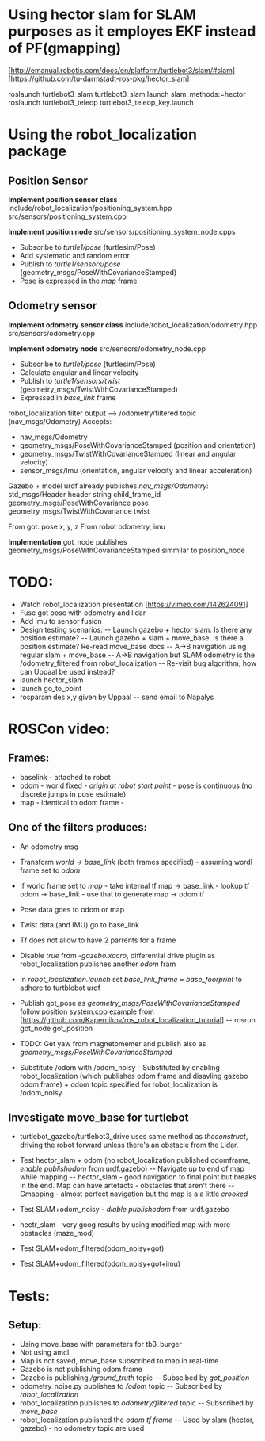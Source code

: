# Using hector slam for SLAM purposes as it employes  EKF instead of PF(gmapping)

[http://emanual.robotis.com/docs/en/platform/turtlebot3/slam/#slam]
[https://github.com/tu-darmstadt-ros-pkg/hector_slam]

roslaunch turtlebot3_slam turtlebot3_slam.launch slam_methods:=hector
roslaunch turtlebot3_teleop turtlebot3_teleop_key.launch

# Using the robot_localization package

## Position Sensor

**Implement position sensor class**
include/robot_localization/positioning_system.hpp
src/sensors/positioning_system.cpp

**Implement position node**
src/sensors/positioning_system_node.cpps

 - Subscribe to *turtle1/pose* (turtlesim/Pose)
 - Add systematic and random error
 - Publish to *turtle1/sensors/pose* (geometry_msgs/PoseWithCovarianceStamped)
 - Pose is expressed in the *map* frame

## Odometry sensor
**Implement odometry sensor class**
include/robot_localization/odometry.hpp
src/sensors/odometry.cpp

**Implement odometry node**
src/sensors/odometry_node.cpp
 
 - Subscribe to *turtle1/pose* (turtlesim/Pose)
 - Calculate angular and linear velocity
 - Publish to *turtle1/sensors/twist* (geometry_msgs/TwistWithCovarianceStamped)
 - Expressed in *base_link* frame


robot_localization filter output --> /odometry/filtered topic (nav_msgs/Odometry)
Accepts:
 - nav_msgs/Odometry
 - geometry_msgs/PoseWithCovarianceStamped (position and orientation)
 - geometry_msgs/TwistWithCovarianceStamped (linear and angular velocity)
 - sensor_msgs/Imu (orientation, angular velocity and linear acceleration)



Gazebo + model urdf already publishes *nav_msgs/Odometry*:
std_msgs/Header header
string child_frame_id
geometry_msgs/PoseWithCovariance pose
geometry_msgs/TwistWithCovariance twist

From got: pose x, y, z
From robot odometry, imu

**Implementation**
got_node publishes geometry_msgs/PoseWithCovarianceStamped simmilar to position_node

# TODO:
 - Watch robot_localization presentation [https://vimeo.com/142624091]
 - Fuse got pose with odometry and lidar
 - Add imu to sensor fusion
 - Design testing scenarios:
 	-- Launch gazebo + hector slam. Is there any position estimate?
 	-- Launch gazebo + slam + move_base. Is there a position estimate? Re-read move_base docs
 	-- A->B navigation using regular slam + move_base
 	-- A->B navigation but SLAM odometry is the /odometry_filtered from robot_localization
 	-- Re-visit bug algorithm, how can Uppaal be used instead?	
 - launch hector_slam
 - launch go_to_point
 - rosparam des x,y given by Uppaal -- send email to Napalys


# ROSCon video:

## Frames:
 - baselink - attached to robot
 - odom - world fixed - *origin at robot start point* - pose is continuous (no discrete jumps in pose estimate)
 - map - identical to odom frame - 

## One of the filters produces:
  - An odometry msg
  - Transform *world -> base_link* (both frames specified) - assuming wordl frame set to *odom*

  - If world frame set to *map* - take internal tf map -> base_link - lookup tf odom -> base_link - use that to generate map -> odom tf

  - Pose data goes to odom or map
  - Twist data (and IMU) go to base_link
  - Tf does not allow to have 2 parrents for a frame



 - Disable *<publishOdomTF>true</publishOdomTF>* from *-gazebo.xacro*, differential drive plugin as 
 	robot_localization publishes another *odom* fram
 - In *robot_localization.launch* set *base_link_frame = base_foorprint* to adhere to turtblebot urdf

 - Publish got_pose as *geometry_msgs/PoseWithCovarianceStamped* follow position system.cpp example from 
 	[https://github.com/Kapernikov/ros_robot_localization_tutorial]
 	-- rosrun got_node got_position

 - TODO: Get yaw from magnetomemer and publish also as *geometry_msgs/PoseWithCovarianceStamped*

 - Substitute /odom with /odom_noisy - Substituted by enabling robot_localization (which publishes odom frame and disavling gazebo odom frame) + odom topic specified for robot_localization is /odom_noisy

 ## Investigate move_base for turtlebot
 - turtlebot_gazebo/turtlebot3_drive uses same method as *theconstruct*, driving the robot forward unless there's an obstacle from the Lidar.
 - Test hector_slam + odom (no robot_localization published odomframe, *enable publishodom* from urdf.gazebo)
    -- Navigate up to end of map while mapping
    -- hector_slam - good navigation to final point but breaks in the end. Map can have artefacts - obstacles that aren't there
    -- Gmapping - almost perfect navigation but the map is a a little *crooked*

 - Test SLAM+odom_noisy - *diable publishodom* from urdf.gazebo
  - hectr_slam - very goog results by using modified map with more obstacles (maze_mod)

 - Test SLAM+odom_filtered(odom_noisy+got)
 - Test SLAM+odom_filtered(odom_noisy+got+imu)

# Tests:

## Setup:
 - Using move_base with parameters for tb3_burger
 - Not using amcl
 - Map is not saved, move_base subscribed to map in real-time
 - Gazebo is not publishing odom frame
 - Gazebo is publishing */ground_truth* topic
    -- Subscibed by *got_position*
 - odometry_noise.py publishes to */odom* topic
    -- Subscribed by *robot_localization*
 - robot_localization publishes to *odometry/filtered* topic
    -- Subscribed by *move_base*
 - robot_localization published the *odom tf frame*
    -- Used by slam (hector, gazebo) - no odometry topic are used